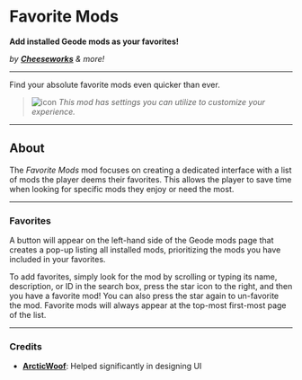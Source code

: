 # Favorite Mods
**Add installed Geode mods as your favorites!**

*by* ***[Cheeseworks](user:6408873)*** *& more!*

---

Find your absolute favorite mods even quicker than ever.

> ![icon](frame:collaborationIcon_001.png) <cg>*This mod has settings you can utilize to customize your experience.*</c>

---

## About
The *Favorite Mods* mod focuses on creating a dedicated interface with a list of mods the player deems their favorites. This allows the player to save time when looking for specific mods they enjoy or need the most.

---

### Favorites
A button will appear on the left-hand side of the Geode mods page that creates a pop-up listing all installed mods, prioritizing the mods you have included in your favorites.

To add favorites, simply look for the mod by scrolling or typing its name, description, or ID in the search box, press the star icon to the right, and then you have a favorite mod! You can also press the star again to un-favorite the mod. Favorite mods will always appear at the top-most first-most page of the list.

---

### Credits
- **[ArcticWoof](user:7689052)**: Helped significantly in designing UI